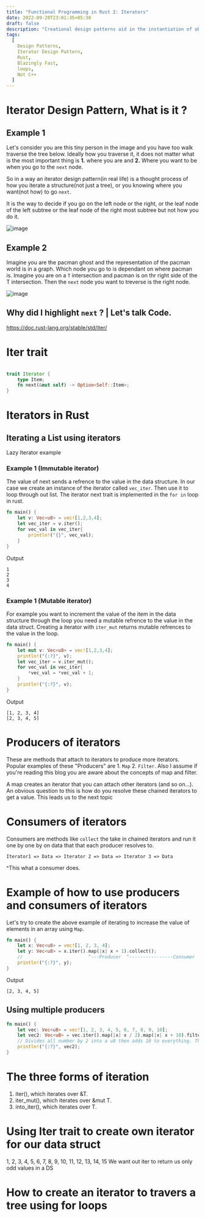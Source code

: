 ```yaml
---
title: "Functional Programming in Rust 2: Iterators"
date: 2022-09-28T23:01:35+05:30
draft: false
description: "Creational design patterns aid in the instantiation of objects by providing suitable abstractions and make the systems independent of how objects are created composed and represented."
tags:
  [
    Design Patterns,
    Iterator Design Pattern,
    Rust,
    Blazingly Fast,
    loops,
    Not C++
  ]
---
```


# Iterator Design Pattern, What is it ?

## Example 1

Let's consider you are this tiny person in the image and you have too walk traverse the tree below. Ideally how you traverse it, it does not matter what is the most important thing is __1.__ where you are and __2.__ Where you want to be when you go to the `next` node.

So in a way an iterator design pattern(in real life) is a thought process of how you iterate a structure(not just a tree), or you knowing where you want(not how) to go `next`.

It is the way to decide if you go on the left node or the right, or the leaf node of the left subtree or the leaf node of the right most subtree but not how you do it.

![image](https://i.imgur.com/mWXRCUt.png)

## Example 2
Imagine you are the pacman ghost and the representation of the pacman world is in a graph. Which node you go to is dependant on where pacman is. Imagine you are on a `T` intersection and pacman is on thr right side of the T intersection. Then the `next` node you want to treverse is the right node.

![image](https://i.imgur.com/5lF87Jv.png)

## Why did I highlight `next` ? | Let's talk Code.
https://doc.rust-lang.org/stable/std/iter/

# Iter trait

```rust

trait Iterator {
    type Item;
    fn next(&mut self) -> Option<Self::Item>;
}

```



# Iterators in Rust



## Iterating a List using iterators

Lazy Iterator example

### Example 1 (Immutable iterator)

The value of next sends a refrence to the value in the data structure. In our case we create an instance of the iterator called `vec_iter`. Then use it to loop through out list. The iterator next trait is implemented in the `for in` loop in rust. 

```rust
fn main() {
    let v: Vec<u8> = vec![1,2,3,4];
    let vec_iter = v.iter();
    for vec_val in vec_iter{
        println!("{}", vec_val);
    }
}
```
Output
```
1
2
3
4
```

### Example 1 (Mutable iterator)

For example you want to increment the value of the item in the data structure through the loop you need a mutable refrence to the value in the data struct. Creating a iterator with `iter_mut` returns mutable refrences to the value in the loop.

```rust
fn main() {
    let mut v: Vec<u8> = vec![1,2,3,4];
    println!("{:?}", v);
    let vec_iter = v.iter_mut();
    for vec_val in vec_iter{
        *vec_val = *vec_val + 1;
    }
    println!("{:?}", v);
}
```
Output
```
[1, 2, 3, 4]
[2, 3, 4, 5]
```
# Producers of iterators
These are methods that attach to iterators to produce more iterators. Popular examples of these "Producers" are 1. `Map` 2. `Filter`. Also I assume if you're reading this blog you are aware about the concepts of map and filter.


A map creates an iterator that you can attach other iterators (and so on...).
An obvious question to this is how do you resolve these chained iterators to get a value. This leads us to the next topic



# Consumers of iterators
Consumers are methods like `collect` the take in chained iterators and run it one by one by on data that that each producer resolves to. 

`Iterator1 => Data => Iterator 2 => Data => Iterator 3 => Data`


^This what a consumer does. 

# Example of how to use producers and consumers of iterators
Let's try to create the above example of iterating to increase the value of elements in an array using `Map`. 
```rust
fn main() {
    let x: Vec<u8> = vec![1, 2, 3, 4];
    let y: Vec<u8> = x.iter().map(|x| x + 1).collect();
    //                        ^---Producer  ^----------------Consumer 
    println!("{:?}", y);
}
```
Output

```
[2, 3, 4, 5]
```

## Using multiple producers


```rust
fn main() {
    let vec: Vec<u8> = vec![1, 2, 3, 4, 5, 6, 7, 8, 9, 10];
    let vec2: Vec<u8> = vec.iter().map(|x| x / 2).map(|x| x + 10).filter(|x| x%2==0).collect();
    // Divides all number by 2 into a u8 then adds 10 to everything. Then filters out even numbers
    println!("{:?}", vec2);
}
```
# The three forms of iteration
1. iter(), which iterates over &T.
2. iter_mut(), which iterates over &mut T.
3. into_iter(), which iterates over T.

# Using Iter trait to create own iterator for our data struct

1, 2, 3, 4, 5, 6, 7, 8, 9, 10, 11, 12, 13, 14, 15
We want out iter to return us only odd values in a DS



# How to create an iterator to travers a tree using for loops
